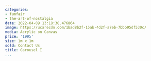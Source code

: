 ```yaml
---
categories:
- funfair
- the-art-of-nostalgia
date: 2022-04-09 13:18:38.476864
image: https://ucarecdn.com/1bad8b2f-15ab-4d2f-a7eb-7bbb95df530c/
media: Acrylic on Canvas
price: '1995'
size: 1m x 1m
sold: Contact Us
title: Carousel I
...
```

